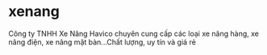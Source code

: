 # xenang
Công ty TNHH Xe Nâng Havico chuyên cung cấp các loại xe nâng hàng, xe nâng điện, xe nâng mặt bàn...Chất lượng, uy tín và giá rẻ
